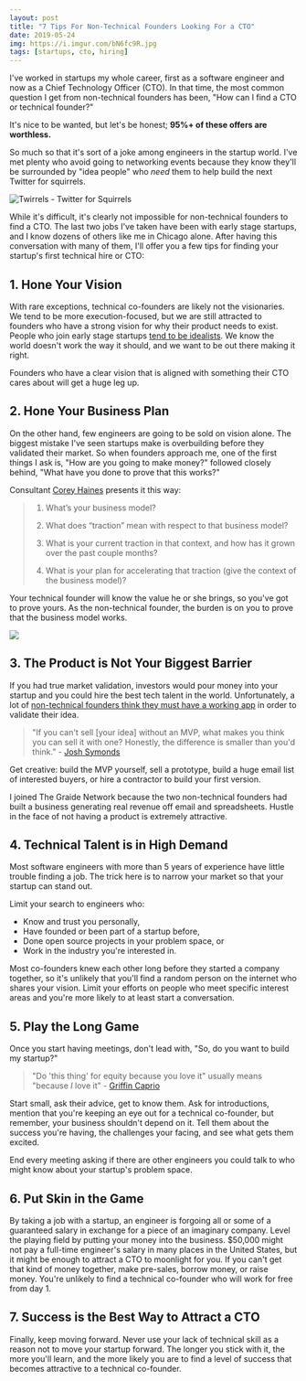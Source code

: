 ```yaml
---
layout: post
title: "7 Tips For Non-Technical Founders Looking For a CTO"
date: 2019-05-24
img: https://i.imgur.com/bN6fc9R.jpg
tags: [startups, cto, hiring]
---
```


I've worked in startups my whole career, first as a software engineer and now as a Chief Technology Officer (CTO). In that time,
the most common question I get from non-technical founders has been, "How can I find a CTO or technical founder?"

It's nice to be wanted, but let's be honest; **95%+ of these offers are worthless.**

So much so that it's sort of a joke among engineers in the startup world. I've met plenty who avoid going to 
networking events because they know they'll be surrounded by "idea people" who _need_ them to help build the next Twitter for squirrels.

![Twirrels - Twitter for Squirrels](https://i.imgur.com/sj7nEYc.jpg)

While it's difficult, it's clearly not impossible for non-technical founders to find a CTO. The last two jobs I've taken
have been with early stage startups, and I know dozens of others like me in Chicago alone. After having this conversation
with many of them, I'll offer you a few tips for finding your startup's first technical hire or CTO:

## 1. Hone Your Vision

With rare exceptions, technical co-founders are likely not the visionaries. We tend to be more execution-focused, but 
we are still attracted to founders who have a strong vision for why their product needs to exist. People who join early stage
startups [tend to be idealists](https://www.forbes.com/sites/85broads/2013/11/18/the-millennial-startup-revolution/#51b08ce7622d).
We know the world doesn't work the way it should, and we want to be out there making it right.

Founders who have a clear vision that is aligned with something their CTO cares about will get a huge leg up.

## 2. Hone Your Business Plan

On the other hand, few engineers are going to be sold on vision alone. The biggest mistake I've seen startups make is overbuilding
before they validated their market. So when founders approach me, one of the first things I ask is, "How are you going to make money?"
followed closely behind, "What have you done to prove that this works?"

Consultant [Corey Haines](https://www.linkedin.com/in/coreyhaines/) presents it this way:

> 1) What’s your business model?
>
> 2) What does “traction” mean with respect to that business model?
>
> 3) What is your current traction in that context, and how has it grown over the past couple months?
>
> 4) What is your plan for accelerating that traction (give the context of the business model)?

Your technical founder will know the value he or she brings, so you've got to prove yours. As the non-technical founder, 
the burden is on you to prove that the business model works.

![](https://i.imgur.com/bN6fc9R.jpg)

## 3. The Product is Not Your Biggest Barrier

If you had true market validation, investors would pour money into your startup and you could hire
the best tech talent in the world. Unfortunately, a lot of [non-technical founders think they must have a working app](http://humbledmba.com/please-please-please-stop-asking-how-to-find) in order to validate their idea.

> "If you can't sell [your idea] without an MVP, what makes you think you can sell it with one? Honestly, the difference is smaller than you'd think." - [Josh Symonds](https://www.linkedin.com/in/joshsymonds/)

Get creative: build the MVP yourself, sell a prototype, build a huge email list of interested buyers, or hire a contractor
to build your first version.

I joined The Graide Network because the two non-technical founders had built a business generating real revenue off email
and spreadsheets. Hustle in the face of not having a product is extremely attractive.

## 4. Technical Talent is in High Demand

Most software engineers with more than 5 years of experience have little trouble finding a job. The trick here is to narrow
your market so that your startup can stand out.

Limit your search to engineers who:

- Know and trust you personally,
- Have founded or been part of a startup before,
- Done open source projects in your problem space, or
- Work in the industry you're interested in.

Most co-founders knew each other long before they started a company together, so it's unlikely that you'll find a random person
on the internet who shares your vision. Limit your efforts on people who meet specific interest areas and you're more likely
to at least start a conversation.

## 5. Play the Long Game 

Once you start having meetings, don't lead with, "So, do you want to build my startup?"

> "Do 'this thing' for equity because you love it" usually means "because *I* love it" - [Griffin Caprio](https://www.linkedin.com/in/griffincaprio/)

Start small, ask their advice, get to know them. Ask for introductions, mention that you're keeping an eye out for a 
technical co-founder, but remember, your business shouldn't depend on it. Tell them about the success you're having, the 
challenges your facing, and see what gets them excited.

End every meeting asking if there are other engineers you could talk to who might know about your startup's problem space.

## 6. Put Skin in the Game

By taking a job with a startup, an engineer is forgoing all or some of a guaranteed salary in exchange for a piece of an imaginary
company. Level the playing field by putting your money into the business. $50,000 might not pay a full-time engineer's salary 
in many places in the United States, but it might be enough to attract a CTO to moonlight for you. If you can't get that
kind of money together, make pre-sales, borrow money, or raise money. You're unlikely to find a technical co-founder
who will work for free from day 1. 

## 7. Success is the Best Way to Attract a CTO

Finally, keep moving forward. Never use your lack of technical skill as a reason not to move your startup forward. The longer
you stick with it, the more you'll learn, and the more likely you are to find a level of success that becomes attractive to a 
technical co-founder.
